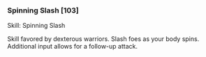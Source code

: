 ### Spinning Slash [103]

Skill: Spinning Slash

Skill favored by dexterous warriors. Slash foes as your body spins. Additional input allows for a follow-up attack.